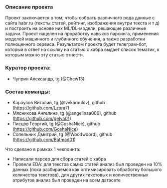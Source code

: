 ### Описание проекта
Проект заключается в том, чтобы собрать различного рода данные с сайта habr.ru (тексты статей, рейтинг, изображения внутри текста и т д) и построить на основе них ML/DL-модели, решающие различные задачи. Проект нацелен на проработку навыков парсинга, применения моделей машинного и глубинного обучения, а также разработки полноценного сервиса. 
Результатом проекта будет телеграм-бот, который в ответ на ссылку на статью с хабра выдает список тематик, к которым можно эту статью отнести.

### Куратор проекта:
- Чуприн Александр, tg (@Chew13)

### Состав команды:
- Караулов Виталий, tg (@vvkaraulov), github (https://github.com/Lzora7)
- Мясникова Ангелина, tg (@angelinaa006), github (https://github.com/gelya01)
- Писцов Георгий, tg (@GoshaNice), github (https://github.com/GoshaNice)
- Сопельник Дмитрий, tg (@Woodwoord), github (https://github.com/Batmad01)

Что сделано в рамках 1 чекпоинта:
- Написали парсер для сбора статей с хабра
- Провели EDA: для текстов самих статей анализ был проведен на 10% данных (пока разбираемся как оптимизировать обработку большого количества текстовв), для других текстовых и количественных атрибутов анализ был проведен на всем датасете